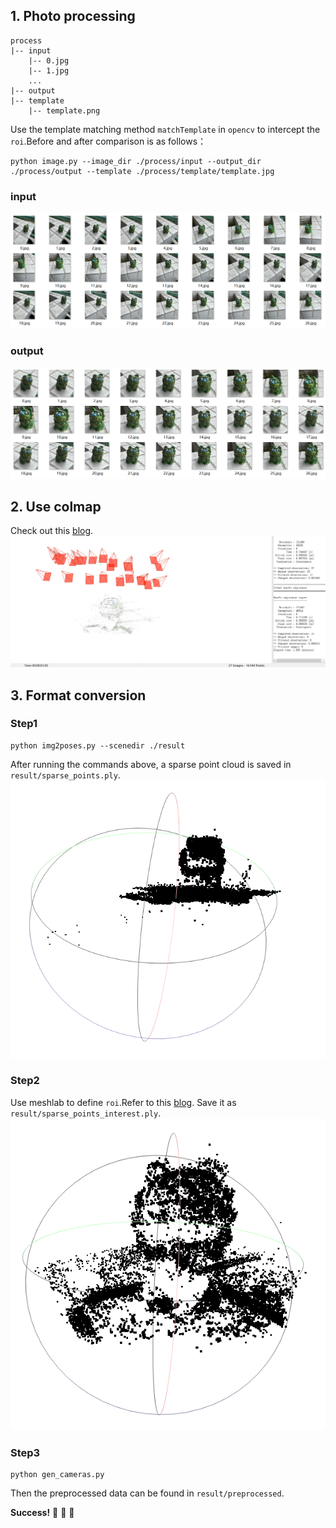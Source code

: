 ## 1. Photo processing

```
process
|-- input
    |-- 0.jpg
    |-- 1.jpg
    ...
|-- output
|-- template
    |-- template.png
```
Use the template matching method `matchTemplate` in `opencv` to intercept the `roi`.Before and after comparison is as follows：

```shell
python image.py --image_dir ./process/input --output_dir ./process/output --template ./process/template/template.jpg
```
### input
![](./media/input.png)
### output
![](./media/output.png)

## 2. Use colmap
Check out this [blog](https://zhuanlan.zhihu.com/p/576416530).
![](./media/colmap.png)

## 3. Format conversion
### Step1
```shell
python img2poses.py --scenedir ./result 
```
After running the commands above, a sparse point cloud is saved in `result/sparse_points.ply`.
<img src="./media/sparse_points.png" alt="Sparse Points" width="600">
### Step2
Use meshlab to define `roi`.Refer to this [blog](https://blog.csdn.net/wangzijunn/article/details/124100981).
Save it as `result/sparse_points_interest.ply`.
<img src="./media/sparse_points_interest.png" alt="Sparse Points interest" width="555">

### Step3
```shell
python gen_cameras.py
```
Then the preprocessed data can be found in `result/preprocessed`.

**Success!**  :tada: :tada: :tada:



